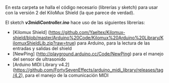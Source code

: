 En esta carpeta se halla el código necesario (librerías y sketch) para usar con la versión 2 del KiloMux Shield (la que parece de verdad).

El sketch <b><i>v3midiController.ino</i></b> hace uso de las siguientes librerías:
- [Kilomux Shield] (https://github.com/Yaeltex/Kilomux-shield/blob/master/Arduino%20Code/Kilomux%20Arduino%20Library/KilomuxShieldLib.zip?raw=true) para Arduino, para la lectura de las entradas y salidas del shield
- [NewPing] (http://playground.arduino.cc/Code/NewPing) para el manejo del sensor de ultrasonido
- [Arduino MIDI Library v4.2] (https://github.com/FortySevenEffects/arduino_midi_library/releases/tag/4.2), para el manejo de la comunicación MIDI
